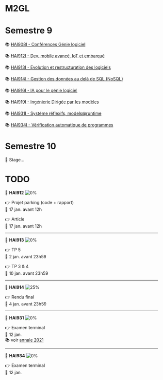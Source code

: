 # M2GL

# Semestre 9

:books: [HAI908I - Conférences Génie logiciel](./HAI908I "HAI908I courses")

:books: [HAI912I - Dev. mobile avancé, IoT et embarqué](./HAI912I "HAI912I courses")

:books: [HAI913I - Evolution et restructuration des logiciels](./HAI913I "HAI913I courses")

:books: [HAI914I - Gestion des données au delà de SQL (NoSQL)](./HAI914I "HAI914I courses")

:books: [HAI916I - IA pour le génie logiciel](./HAI916I "HAI916 courses")

:books: [HAI919I - Ingénierie Dirigée par les modèles](./HAI919I "HAI919I courses")

:books: [HAI931I - Système réflexifs, models@runtime](./HAI931I "HAI931I courses")

:books: [HAI934I - Vérification automatique de programmes](./HAI934I "HAI934I courses")

# Semestre 10

🚧 Stage...

# TODO

🚩 **HAI912** ![0%](https://progress-bar.dev/0)

👉 Projet parking (code + rapport)  
📆 17 jan. avant 12h

👉 Article  
📆 17 jan. avant 12h

<hr>

🚩 **HAI913** ![0%](https://progress-bar.dev/0)

👉 TP 5  
📆 2 jan. avant 23h59

👉 TP 3 & 4  
📆 10 jan. avant 23h59

<hr>

🚩 **HAI914** ![25%](https://progress-bar.dev/25)

👉 Rendu final  
📆 4 jan. avant 23h59

<hr>

🚩 **HAI931** ![0%](https://progress-bar.dev/0)

👉 Examen terminal  
📆 12 jan.  
📚 voir [annale 2021](./HAI931I/annales/Dony2021.pdf)

<hr>

🚩 **HAI934** ![0%](https://progress-bar.dev/0)

👉 Examen terminal  
📆 12 jan.
